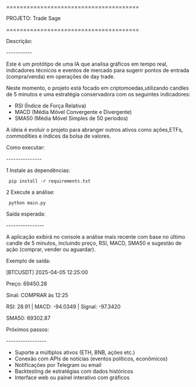 \=======================================

PROJETO: Trade Sage

\=======================================

Descrição:

\-----------

Este é um protótipo de uma IA que analisa gráficos em tempo real, indicadores técnicos e eventos de mercado para sugerir pontos de entrada (compra/venda) em operações de day trade.

Neste momento, o projeto está focado em criptomoedas,utilizando candles de 5 minutos e uma estratégia conservadora com os seguintes indicadores:

- RSI (Índice de Força Relativa)
- MACD (Média Móvel Convergente e Divergente)
- SMA50 (Média Móvel Simples de 50 períodos)

A ideia é evoluir o projeto para abranger outros ativos como ações,ETFs, commodities e índices da bolsa de valores.

Como executar:

\---------------

1 Instale as dependências:

     pip install -r requirements.txt

2 Execute a análise:

     python main.py

Saída esperada:

\----------------

A aplicação exibirá no console a análise mais recente com base no último candle de 5 minutos, incluindo preço, RSI, MACD, SMA50 e sugestão de ação (comprar, vender ou aguardar).

Exemplo de saída:

[BTCUSDT] 2025-04-05 12:25:00

Preço: 69450.28

Sinal: COMPRAR às 12:25

RSI: 28.91 | MACD: -94.0349 | Signal: -97.3420

SMA50: 69302.87

Próximos passos:

\-----------------

- Suporte a múltiplos ativos (ETH, BNB, ações etc.)
- Conexão com APIs de notícias (eventos políticos, econômicos)
- Notificações por Telegram ou email
- Backtesting de estratégias com dados históricos
- Interface web ou painel interativo com gráficos



